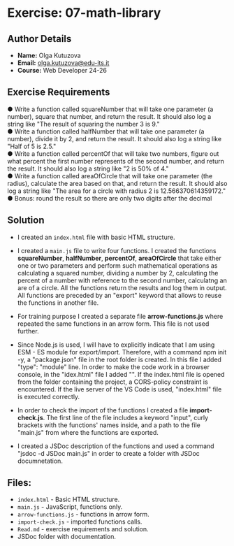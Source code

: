 # Exercise: 07-math-library

## Author Details
- **Name:** Olga Kutuzova  
- **Email:** olga.kutuzova@edu-its.it  
- **Course:** Web Developer 24-26


## Exercise Requirements 
● Write a function called squareNumber that will take one parameter (a 
number), square that number, and return the result. It should also log a 
string like "The result of squaring the number 3 is 9."  
● Write a function called halfNumber that will take one parameter (a 
number), divide it by 2, and return the result. It should also log a string like 
"Half of 5 is 2.5."  
● Write a function called percentOf that will take two numbers, figure out 
what percent the first number represents of the second number, and return 
the result. It should also log a string like "2 is 50% of 4."  
● Write a function called areaOfCircle that will take one parameter (the 
radius), calculate the area based on that, and return the result. It should also 
log a string like "The area for a circle with radius 2 is 
12.566370614359172."  
● Bonus: round the result so there are only two digits after the decimal  

## Solution
- I created an `index.html` file with basic HTML structure.
- I created a `main.js` file to write four functions. I created the functions __squareNumber__,  __halfNumber__, __percentOf__, __areaOfCircle__ that take either one or two parameters and perform such mathematical operations as calculating a squared number, dividing a number by 2, calculating the percent of a number with reference to the second number, calculatng an are of a circle. All the functions return the results and log them in output. All functions are preceded by an "export" keyword that allows to reuse the functions in another file.  

- For training purpose I created a separate file __arrow-functions.js__ where repeated the same functions in an arrow form. This file is not used further.  

- Since Node.js is used, I will have to explicitly indicate that I am using ESM - ES module for export/import. Therefore, with a command npm init -y, a "package.json" file in the root folder is created. In this file I added "type": "module" line. In order to make the code work in a browser console, in the "idex.html" file I added  "<script type="module" src="./script/main.js"></script>". If the index.html file is opened from the folder containing the project, a CORS-policy constraint is encountered. If the live server of the VS Code is used, "index.html" file is executed correctly. 

- In order to check the import of the functions I created a file __import-check.js__. The first line of the file includes a keyword "input", curly brackets with the functions' names inside, and a path to the file "main.js" from where the functions are exported. 

- I created a JSDoc description of the functions and used a command "jsdoc -d JSDoc main.js" in order to create a folder with JSDoc documnetation. 

## Files:
- `index.html` - Basic HTML structure.
- `main.js` - JavaScript, functions only.
- `arrow-functions.js` - functions in arrow form. 
- `import-check.js` - imported functions calls.
- `Read.md` - exercise requirements and solution. 
- JSDoc folder with documentation.